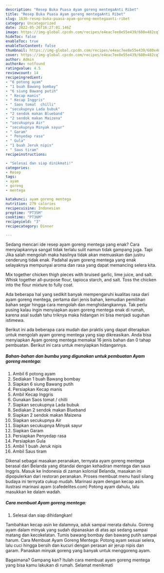 ```yaml
---
description: "Resep Buka Puasa Ayam goreng mentegaAnti Ribet"
title: "Resep Buka Puasa Ayam goreng mentegaAnti Ribet"
slug: 1636-resep-buka-puasa-ayam-goreng-mentegaanti-ribet
category: Uncategorized
date: 2022-05-26T16:27:01.146Z
image: https://img-global.cpcdn.com/recipes/e4eac7ee8e55e439/680x482cq70/ayam-goreng-mentega-foto-resep-utama.jpg
hideToc: false
enableToc: true
enableTocContent: false
thumbnail: https://img-global.cpcdn.com/recipes/e4eac7ee8e55e439/680x482cq70/ayam-goreng-mentega-foto-resep-utama.jpg
cover: https://img-global.cpcdn.com/recipes/e4eac7ee8e55e439/680x482cq70/ayam-goreng-mentega-foto-resep-utama.jpg
author: Admin
authorAv: notfound
ratingvalue: 4.5
reviewcount: 14
recipeingredient:
- "6 potong ayam"
- "1 buah Bawang bombay"
- "6 siung Bawang putih"
- " Kecap manis"
- " Kecap Inggris"
- " Saos tomat  chilli"
- "secukupnya Lada bubuk"
- "2 sendok makan Blueband"
- "2 sendok makan Maizena"
- "secukupnya Air"
- "secukupnya Minyak sayur"
- " Garam"
- " Penyedap rasa"
- " Gula"
- "1 buah Jeruk nipis"
- " Saus tiram"
recipeinstructions:

- "Selesai dan siap dinikmati!"
categories:
- Resep
tags:
- ayam
- goreng
- mentega

katakunci: ayam goreng mentega 
nutrition: 279 calories
recipecuisine: Indonesian
preptime: "PT35M"
cooktime: "PT36M"
recipeyield: "3"
recipecategory: Dinner

---
```



Sedang mencari ide resep ayam goreng mentega yang enak? Cara menyiapkannya sangat tidak terlalu sulit namun tidak gampang juga. Tapi Jika salah mengolah maka hasilnya tidak akan memuaskan dan justru cenderung tidak enak. Padahal ayam goreng mentega yang enak selayaknya mempunyai aroma dan rasa yang dapat memancing selera kita.


Mix together chicken thigh pieces with bruised garlic, lime juice, and salt. Whisk together all-purpose flour, tapioca starch, and salt. Toss the chicken into the flour mixture to fully coat.

Ada beberapa hal yang sedikit banyak mempengaruhi kualitas rasa dari ayam goreng mentega, pertama dari jenis bahan, kemudian pemilihan bahan segar hingga cara mengolah dan menghidangkannya. Tak perlu pusing kalau ingin menyiapkan ayam goreng mentega enak di rumah, karena asal sudah tahu triknya maka hidangan ini bisa menjadi suguhan istimewa.


Berikut ini ada beberapa cara mudah dan praktis yang dapat diterapkan untuk mengolah ayam goreng mentega yang siap dikreasikan. Anda bisa menyiapkan Ayam goreng mentega memakai 16 jenis bahan dan 0 tahap pembuatan. Berikut ini cara untuk menyiapkan hidangannya.

<!--inarticleads1-->

##### Bahan-bahan dan bumbu yang digunakan untuk pembuatan Ayam goreng mentega:

1. Ambil 6 potong ayam
1. Sediakan 1 buah Bawang bombay
1. Siapkan 6 siung Bawang putih
1. Persiapkan  Kecap manis
1. Ambil  Kecap Inggris
1. Gunakan  Saos tomat / chilli
1. Siapkan secukupnya Lada bubuk
1. Sediakan 2 sendok makan Blueband
1. Siapkan 2 sendok makan Maizena
1. Siapkan secukupnya Air
1. Siapkan secukupnya Minyak sayur
1. Siapkan  Garam
1. Persiapkan  Penyedap rasa
1. Persiapkan  Gula
1. Ambil 1 buah Jeruk nipis
1. Ambil  Saus tiram


Dikenal sebagai masakan peranakan, ternyata ayam goreng mentega berasal dari Belanda yang ditandai dengan kehadiran mentega dan saus Inggris. Masuk ke Indonesia di zaman kolonial Belanda, masakan ini dipopulerkan dari restoran peranakan. Proses membuat menu hasil silang budaya ini ternyata cukup mudah. Marinasi ayam dengan kecap asin. ilustrasi marinasi ayam (cafedelites.com) Potong ayam dahulu, lalu masukkan ke dalam wadah. 

<!--inarticleads2-->

##### Cara membuat Ayam goreng mentega:


1. Selesai dan siap dihidangkan!

Tambahkan kecap asin ke dalamnya, aduk sampai merata dahulu. Goreng ayam dalam minyak yang sudah dipanaskan di atas api sedang sampai matang dan kecokelatan. Tumis bawang bombay dan bawang putih sampai harum. Cara Membuat Ayam Goreng Mentega: Potong ayam sesuai selera, lalu cuci hingga bersih dan kucuri dengan perasan air jerup nipis dan garam. Panaskan minyak goreng yang banyak untuk menggoreng ayam. 

Bagaimana? Gampang kan? Itulah cara membuat ayam goreng mentega yang bisa kamu lakukan di rumah. Selamat menikmati

